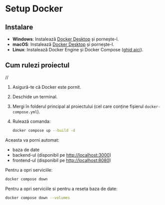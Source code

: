 # Setup Docker

## Instalare

- **Windows**: Instalează [Docker Desktop](https://www.docker.com/products/docker-desktop) și pornește-l.
- **macOS**: Instalează [Docker Desktop](https://www.docker.com/products/docker-desktop) și pornește-l.
- **Linux**: Instalează Docker Engine și Docker Compose ([ghid aici](https://docs.docker.com/engine/install/)).

## Cum rulezi proiectul
//
1. Asigură-te că Docker este pornit.
2. Deschide un terminal.
3. Mergi în folderul principal al proiectului (cel care conține fișierul `docker-compose.yml`).
4. Rulează comanda:

   ```bash
   docker compose up --build -d
   ```

Aceasta va porni automat:
- baza de date
- backend-ul (disponibil pe [http://localhost:3000](http://localhost:3000))
- frontend-ul (disponibil pe [http://localhost:8080](http://localhost:8080))

Pentru a opri serviciile:

```bash
docker compose down
```

Pentru a opri serviciile si pentru a reseta baza de date:

```bash
docker compose down --volumes
```

